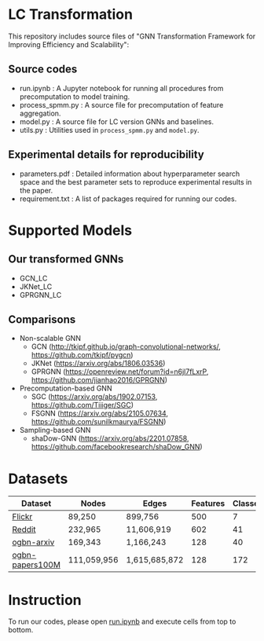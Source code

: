 # LC Transformation
This repository includes source files of "GNN Transformation Framework for Improving Efficiency and Scalability":
## Source codes
+ run.ipynb : A Jupyter notebook for running all procedures from precomputation to model training.
+ process_spmm.py : A source file for precomputation of feature aggregation.
+ model.py : A source file for LC version GNNs and baselines.
+ utils.py : Utilities used in `process_spmm.py` and `model.py`. 

## Experimental details for reproducibility
+ parameters.pdf : Detailed information about hyperparameter search space and the best parameter sets to reproduce experimental results in the paper.
+ requirement.txt : A list of packages required for running our codes.

# Supported Models
## Our transformed GNNs
+ GCN_LC
+ JKNet_LC
+ GPRGNN_LC

## Comparisons
+ Non-scalable GNN
  + GCN (http://tkipf.github.io/graph-convolutional-networks/, https://github.com/tkipf/pygcn)
  + JKNet (https://arxiv.org/abs/1806.03536)
  + GPRGNN (https://openreview.net/forum?id=n6jl7fLxrP, https://github.com/jianhao2016/GPRGNN)
+ Precomputation-based GNN
  + SGC (https://arxiv.org/abs/1902.07153, https://github.com/Tiiiger/SGC)
  + FSGNN (https://arxiv.org/abs/2105.07634, https://github.com/sunilkmaurya/FSGNN)
+ Sampling-based GNN
  + shaDow-GNN (https://arxiv.org/abs/2201.07858, https://github.com/facebookresearch/shaDow_GNN)

# Datasets
  | Dataset   | Nodes | Edges | Features | Classes |
  | ------------------------------------------------------- | ------- | ------- | ------- | ------- |
  | [Flickr](https://pytorch-geometric.readthedocs.io/en/latest/modules/datasets.html) | 89,250   | 899,756 | 500 | 7 |
  | [Reddit](https://pytorch-geometric.readthedocs.io/en/latest/modules/datasets.html)        | 232,965  | 11,606,919 | 602 | 41 |
  | [ogbn-arxiv](https://ogb.stanford.edu/docs/nodeprop/)| 169,343 | 1,166,243 | 128 | 40 |
  | [ogbn-papers100M](https://ogb.stanford.edu/docs/nodeprop/) | 111,059,956 | 1,615,685,872 | 128 | 172 |

# Instruction 
To run our codes, please open [run.ipynb](https://github.com/seijimaekawa/LC_transformation/blob/master/run.ipynb) and execute cells from top to bottom. 
